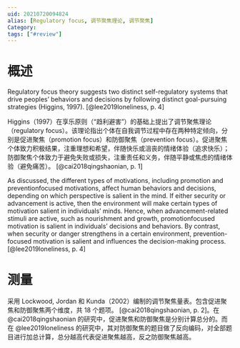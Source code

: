 ```yaml
---
uid: 20210720094824
alias: [Regulatory focus, 调节聚焦理论, 调节聚焦]
Category: 
tags: ["#review"]
---
```


# 概述

Regulatory focus theory suggests two distinct self-regulatory systems that drive peoples’ behaviors and decisions by following distinct goal-pursuing strategies (Higgins, 1997). [@lee2019loneliness, p. 4]

Higgins（1997）在享乐原则（“趋利避害”）的基础上提出了调节聚焦理论（regulatory focus）。该理论指出个体在自我调节过程中存在两种特定倾向，分别是促进聚焦（promotion focus）和防御聚焦（prevention focus）。促进聚焦个体致力积极结果，注重理想和希望，伴随快乐或沮丧的情绪体验（追求快乐）；防御聚焦个体致力于避免失败或损失，注重责任和义务，伴随平静或焦虑的情绪体验（避免痛苦）。 [@cai2018qingshaonian, p. 1]

As discussed, the different types of motivations, including promotion and preventionfocused motivations, affect human behaviors and decisions, depending on which perspective is salient in the mind. If either security or advancement is active, then the environment will make certain types of motivation salient in individuals’ minds. Hence, when advancement-related stimuli are active, such as nourishment and growth, promotionfocused motivation is salient in individuals’ decisions and behaviors. By contrast, when security or danger strengthens in a certain environment, prevention-focused motivation is salient and influences the decision-making process. [@lee2019loneliness, p. 4]

# 测量

采用 Lockwood, Jordan 和 Kunda（2002）编制的调节聚焦量表。包含促进聚焦和防御聚焦两个维度，共 18 个题项。 [@cai2018qingshaonian, p. 2]。在 @cai2018qingshaonian 的研究中，促进聚焦和防御聚焦是分别计算总分的。而在 @lee2019loneliness 的研究中，其对防御聚焦的题目做了反向编码，对全部题目进行加总计算，总分越高代表促进聚焦越高，反之防御聚焦越高。